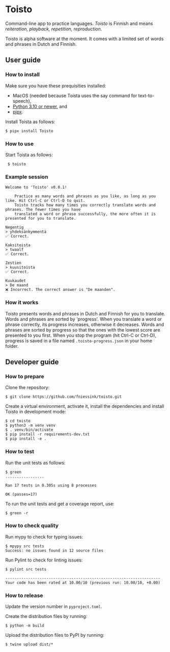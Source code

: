 # Toisto

Command-line app to practice languages. *Toisto* is Finnish and means *reiteration, playback, repetition, reproduction*.

Toisto is alpha software at the moment. It comes with a limited set of words and phrases in Dutch and Finnish.

## User guide

### How to install

Make sure you have these prequisities installed:

- MacOS (needed because Toista uses the say command for text-to-speech),
- [Python 3.10 or newer](https://python.org), and
- [pipx](https://pypa.github.io/pipx/).

Install Toista as follows:

```console
$ pipx install Toisto
```

### How to use

Start Toista as follows:

```console
 $ toisto
```

### Example session

```console
Welcome to 'Toisto' v0.0.1!

    Practice as many words and phrases as you like, as long as you like. Hit Ctrl-C or Ctrl-D to quit.
    Toisto tracks how many times you correctly translate words and phrases. The fewer times you have
    translated a word or phrase successfully, the more often it is presented for you to translate.

Negentig
> yhdeksänkymmentä
✅ Correct.

Kaksitoista
> twaalf
✅ Correct.

Zestien
> kuusitoista
✅ Correct.

Kuukaudet
> De maand
❌ Incorrect. The correct answer is "De maanden".
```

### How it works

Toisto presents words and phrases in Dutch and Finnish for you to translate. Words and phrases are sorted by 'progress'. When you translate a word or phrase correctly, its progress increases, otherwise it decreases. Words and phrases are sorted by progress so that the ones with the lowest score are presented to you first. When you stop the program (hit Ctrl-C or Ctrl-D), progress is saved in a file named `.toisto-progress.json` in your home folder.

## Developer guide

### How to prepare

Clone the repository:

```console
$ git clone https://github.com/fniessink/toisto.git
```

Create a virtual environment, activate it, install the dependencies and install Toisto in development mode:

```console
$ cd toisto
$ python3 -m venv venv
$ . venv/bin/activate
$ pip install -r requirements-dev.txt
$ pip install -e .
```

### How to test

Run the unit tests as follows:

```console
$ green
.................

Ran 17 tests in 0.305s using 8 processes

OK (passes=17)
```

To run the unit tests and get a coverage report, use:

```console
$ green -r
```

### How to check quality

Run mypy to check for typing issues:

```console
$ mpypy src tests
Success: no issues found in 12 source files
```

Run Pylint to check for linting issues:

```console
$ pylint src tests

--------------------------------------------------------------------
Your code has been rated at 10.00/10 (previous run: 10.00/10, +0.00)
```

### How to release

Update the version number in `pyproject.toml`.

Create the distribution files by running:

```console
$ python -m build
```

Upload the distribution files to PyPI by running:

```console
$ twine upload dist/*
```
